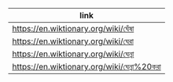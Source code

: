 |link|
|----|
|https://en.wiktionary.org/wiki/ঘেঁষা|
|https://en.wiktionary.org/wiki/ঘেরা|
|https://en.wiktionary.org/wiki/ঘেন্না|
|https://en.wiktionary.org/wiki/ঘেন্না%20করা|
